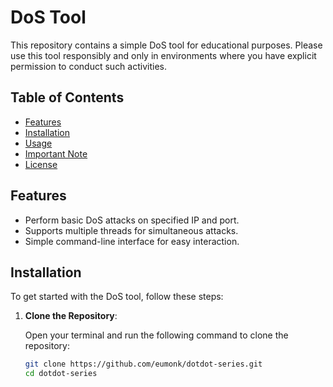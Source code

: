 # DoS Tool

This repository contains a simple DoS tool for educational purposes. Please use this tool responsibly and only in environments where you have explicit permission to conduct such activities.

## Table of Contents

- [Features](#features)
- [Installation](#installation)
- [Usage](#usage)
- [Important Note](#important-note)
- [License](#license)

## Features

- Perform basic DoS attacks on specified IP and port.
- Supports multiple threads for simultaneous attacks.
- Simple command-line interface for easy interaction.

## Installation

To get started with the DoS tool, follow these steps:

1. **Clone the Repository**:

   Open your terminal and run the following command to clone the repository:

   ```bash
   git clone https://github.com/eumonk/dotdot-series.git
   cd dotdot-series
